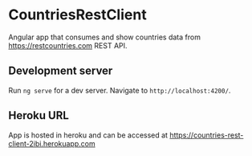 # CountriesRestClient

Angular app that consumes and show countries data from https://restcountries.com REST API.

## Development server

Run `ng serve` for a dev server. Navigate to `http://localhost:4200/`.

## Heroku URL

App is hosted in heroku and can be accessed at https://countries-rest-client-2ibi.herokuapp.com
